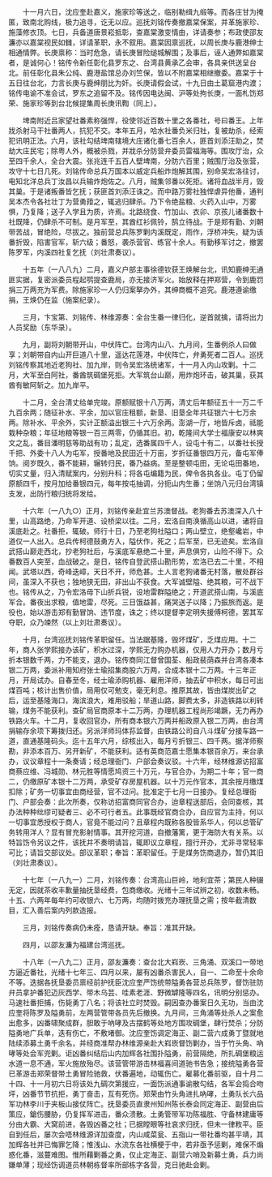 <!-- { "loadSidebar": true } -->
　　十一月六日，沈应奎赴嘉义，施家珍等送之，临别勒缉九缎等。而各庄甘为掩匿，致南北购线，极力追寻，讫无以应。巡抚刘铭传奏撤嘉棠保案，并革施家珍、施藻修衣顶。七日，兵备道唐景崧抵彰，查嘉棠激变情由，详请奏参；布政使邵友濂亦以嘉棠视民如雠，详请革职，永不叙用。嘉棠因禀巡抚，以周长庚与鹿港绅士相通情弊。长庚禀称：当时危急，请长庚冒险缒城解围；及事后，诬人通弊如嘉棠者，是诚何心！铭传令新任彰化县罗东之、台湾县黄承乙会审，各具亲供送呈台北。前任彰化县朱公纯、鹿港盐馆总办刘竺保，皆以不附嘉棠相继撤委。嘉棠于十五日往台北，力言长庚与鹿绅朋比为奸。长庚请假会试，十九日由土葛窟港内渡；铭传电谕不准会试，罗东之追留不及。铭传因电达闽、沪等处拘长庚，一面札饬郑荣、施家珍等到台北候提集周长庚讯鞫（同上）。

　　埤南附近吕家望社番素称强悍，役使邻近百数十里之各番社，号曰番王。上年戕杀射马干社番两人，抗犯不交。本年五月，哈水社番负米归社，复被劫杀，经索犯讯明正法。六月，该社勾结埤南辖境大庄诸化番七百余人，匪首刘添汪助之，焚劫大庄民宅；除粤人外，概被杀戮，并戕杀分防营弁委员雷福海等。围攻厅治，众至四千余人，全台大震。张兆连千五百人壁埤南，分防六百里；贼围厅治及张营，攻守十七日几死。刘铭传命总兵万国本以威定兵船炸炮解其围，别命吴宏洛往讨，电知北洋总兵丁汝昌以兵输炸炮佐之。八月，贼集邻番以死拒。诸将血战半月，毁其巢。于是诸叛番皆乞抚；获匪首刘添汪诛之。而中路万雾社独悍虐异他番，通判吴本杰令各社壮丁为营勇箝之，辄逃归肆杀。乃下令绝盐粮、火药入山中，万雾惧，乃复降；送子入学且为质，许焉。北路绕食、竹加山、衣卯、京孩儿诸番数十社既降，仍肆杀不可制。是月军至，其酋红衫佩铃，鹄立待战。于是郑有勤、刘朝带苦战，冒绝险，尽拔之。独前营总兵陈罗剿内溪既定，雨作，浮桥冲失，疑为该番折毁，陷害官军，斩六级；番怒，袭杀营官、练官十余人。有勤移军讨之，撤罢陈罗军，内溪四社复乞抚（刘壮肃奏议）。

　　十五年（一八八九）二月，嘉义户部主事徐德钦获王焕解台北，讯知鹿绅无通匪实据，复密派委员程起鹗提查鹿局，亦无接济军火。始放释在押郑营，令到鹿罚捐三万两充为军费。除施家珍一人仍归案拏办外，其绅商概不追究。鹿港遵谕缴捐，王焕仍在监（施案纪录）。

　　三月，卞宝第、刘铭传、林维源奏：全台生番一律归化，逆首就擒，请将出力人员奖励（东华录）。

　　九月，副将刘朝带开山，中伏阵亡。台湾内山八、九月间，生番例杀人曰做享；刘朝带自内山开巨道八十里，遥达花莲港，中伏阵亡，弁勇死者二百人。巡抚刘铭传察其地近老狗社、加九岸，则令吴宏洛统诸军，十一月入内山攻剿。十二月，大军至白阿社，番酋筑碉堡死拒。大军筑台山巅，用炸炮环击，破其巢，获其酋有敏阿斩之。加九岸平。

　　十二月，全台清丈给单完竣。原额赋银十八万两，清丈后年额征五十一万二千九百余两；随征补水、平余，加以官庄租额，新垦、旧垦全年共征银六十七万余两。除补水、平余外，实计正额溢出银三十六万余两。澎湖一厅，地皆斥卤，祗能栽种杂粮；年征地粮等银一百三两零，仍循其旧。初，乾隆间大学士福康安以林爽文之乱，番目潘明慈等助战有功；乱定，选番属四千人，设屯十有二，以番社长授千把、外委十八人为屯军，授番地及民田近十万亩，岁折征番银四万元，备屯军俸饷。阅岁既久，番不能耕，辗转归民，番乃益病。至是整顿屯田，无论屯田番地，切实丈量，归入清赋案内，分别升科；将各屯编籍为民，俾令各执各业。屯丁仍留原额四千，按月加给番银四元，每年按屯抽调，分扼山内生番；坐饷八元归台湾镇支发，出防行粮归统将发给。

　　十六年（一八九○）正月，刘铭传亲赴宜兰苏澳督战。老狗番去苏澳深入八十里，山高路绝，乃命军开道、设桥梁以往。二月，宏洛自南涣循高山以进，诸将自溪底赴之。社番拒，辄破。师行十日，乃至老狗社隘口；两山壁立，绝壑巉岩，中道仅一人出入。总兵传柯德鼓勇方入，隘伏作，死之；后军至，已无迹矣。宏洛自武搭山巅走西北，抄老狗社后，与溪底军悬绝二十里，声息俱穷，山险不得下。众番数百人突至，血战破之。是日，铭传自登武搭山勘形势，宏洛已去二十里，不相闻。武塔以西，奇峰迭嶂，天日不开，师危甚。土人言老狗诸番无村落，散处群谷间，虽深入不获也；独地狭无田，非出山不获食。大军诚壁隘、绝其粮，可不战下也。铭传从之，乃令宏洛毋下山折兵锐，设地雷群隘绝之；开道武搭山南，与溪底军合。番夜出求粮，值地雷，尽死。三日饿益甚，痛哭送子以降；乃振旅而返。是役也，始以游击郑有勤冒饷、违节度，诛之；终以提督李定明失援傅柯德，罢其军夺职，众乃竦然（以上刘壮肃奏议）。

　　十月，台湾巡抚刘铭传革职留任。当法踞基隆，毁坏煤矿，乏煤应用。十二年，商人张学熙接办该矿，积水过深，学熙无力购办机器，仅用人力开办；数月亏折本银数千两，力不能支，退办。铭传商同江督曾国荃、船政裴荫森并台湾各凑本银二万两，委派补用知府张士瑜招集商股六万两，合成本银十二万两。十三年正月，开局试办。自春至冬，经士瑜添购机器、雇用洋师，抽去矿中积水，每日可出煤百吨；核计出售价值，局用仅可勉支，毫无利息。推原其故，皆由煤炭出矿之后，运至基隆海口，海滨浪大，难用驳船；旱道山路，脚费太多，非造铁路以利转输，煤务不能获利。查矿局官商原本十二万两，办理机器工程尚形竭蹶，无力再办铁路火车。十二月，复收回官办，所有商本银六万两并船政原入银二万两，由台湾捐输存余项下筹拨归还。另派洋师玛体荪监督，由铁路公司自八斗煤矿分接车路一道，直通基隆码头。迄十五年六月，综核出入，每月亏折银三、四千两。据洋师察勘，非添本百万、另开新矿，不能获利。适有英商范嘉士愿集本银百余万，来台承办，议议章程十一条奏请；经总理衙门、户部会奏议驳。十六年，经林维源访招富商蔡应维、冯城勋、林元胜等情愿鸠资三十万元，与官合办，为期二十年；官一商二，仍缴原矿本银十二万两，承受矿存房屋机器。以十万元作官本，其余按月缴煤扣除；矿务一切事宜由商经营，官不过问。批准定于七月一日接办。复经总理衙门、户部会奏：此次所奏，仅称访招富商同官合办，迨章程送部后，会同查核，其办法种种纰缪可疑者三、必不可行者五。此事既经官商合办，自应官为主持，何以一切事宜悉授权于商人，官竟不能过问？且章程内既称各股皆系华人，何以总管矿务转用洋人？显有冒充影射情事。其开挖河道，自撤藩篱，更于海防大有关系。以特旨饬令另议之件，该抚并不奏明请旨，辄即议立章程，擅行开办，尤非寻常轻率可比；请旨交部议处。部议革职；奉旨：革职留任。于是煤务饬商退办，暂仍其旧（刘壮肃奏议）。

　　十七年（一八九一）二月，刘铭传奏：台湾高山巨岭，地利宜茶；第民人种辍无定，因就茶收丰歉量抽抚垦经费，包商缴收。光绪十三年试辨之初，收数未畅。十五、六两年每年约可收银六、七万两，均随时拨充办理抚垦之需；按年截清数目，汇入善后案内列款造报。

　　三月，刘铭传奏病仍未痊，恳请开缺。奉旨：准其开缺。

　　四月，以邵友濂为福建台湾巡抚。

　　十八年（一八九二）正月，邵友濂奏：查台北大嵙崁、三角涌、双溪口一带地方逼近番社，光绪十七年三、四月以来，屡有凶番杀害民人，自一、二命至十余命不等。迭据各抚垦委员禀经前护抚臣沈应奎严饬统带隘勇各营总兵陈罗，督饬驻防弁员拿护番犯迈灰西学、带木乌芸、哇素老涯、野微罅隆等四名，讯明分别惩办。马速社番拒捕，伤毙勇丁八名；将该社立时焚毁。嗣因查办番案日久无功，当由沈应奎将陈罗及隘勇前，左两营管带各员先后撤换。九月间，三角涌等处杀人之案愈出愈多，凶番啸聚成群，胆敢于吶哮及古摆鹤等处地方围攻碉堡，肆行焚杀；分防隘勇地广兵单，迭有伤亡，不敷堵御。沈应奎饬调定海正、副二营六成勇丁暨就地陆续添募土勇千余名，并经商准帮办林维源亲赴大嵙崁督饬剿办，当于竹头角、吶哮等处会军兜剿。讵凶番纠结后山内加辉各社围扑隘勇，前营隔绝，所扎碉堡粮运水道一息不通，军火施放殆尽。该营管带游击林福喜间道驰书告急；接统隘勇各营已革游击郑荣督带土勇冒险驰救，伏番遍地，动辄伤亡。雇募化番前驱，自十月二十四、十一月初六日将该处九碉次第援应，一面饬派通事谕散勾结，各军会捣合吻坪，凶番节节抗拒，勇丁奋击，互有死伤。郑荣由竹头角进扎吶哮，土勇队长六品军功林李川于夹板山接仗阵亡。抚垦委员直隶州知州陈长泰会同定海正、副营由后策应，鎗伤腰胁，仍复挥军进击，番众溃散。土勇管带军功陈福胜、守备林建庸等分由大霸、大窝前进，各毁凶番之社；已据瞠眼等社哀求归抚，但未一律敉平。臣自到任后，屡次会唔林维源详加查度，内山咸菜瓮、五指山一带社番均甚平靖，其加辉各社并已悔罪乞降；惟浅山、水流东各社横梗于中，若非亟予惩剿，难保不煽惑化番，滋蔓难图。惟所藉剿番之勇，仅止定海正、副营六哨及新募士勇，兵力尚嫌单薄；现经饬调道员林朝栋督率所部栋字各营，克日驰赴会剿。

